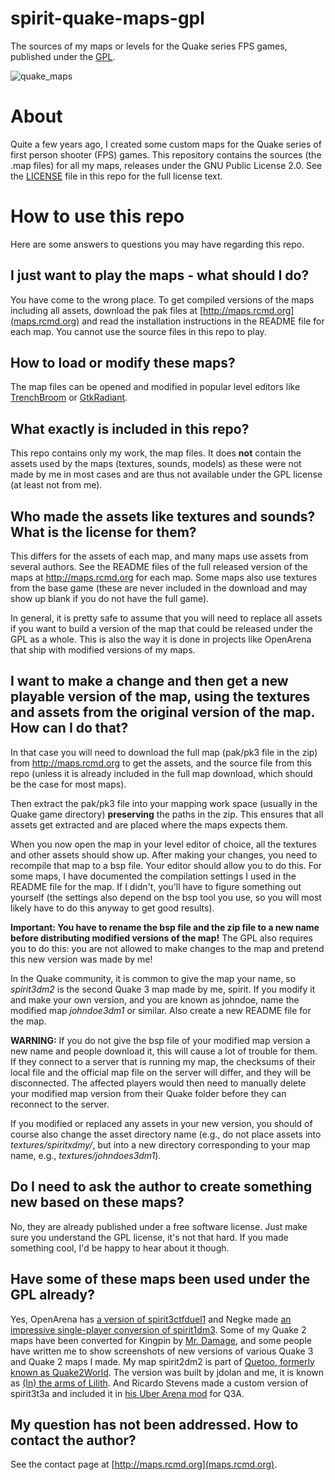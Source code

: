 # spirit-quake-maps-gpl
The sources of my maps or levels for the Quake series FPS games, published under the [GPL](LICENSE).

![quake_maps](./spirit_quake_maps.png?raw=true "Quake maps by spirit")

# About

Quite a few years ago, I created some custom maps for the Quake series of first person shooter (FPS) games. This repository contains the sources (the .map files) for all my maps, releases under the GNU Public License 2.0. See the [LICENSE](LICENSE) file in this repo for the full license text.


# How to use this repo

Here are some answers to questions you may have regarding this repo.


## I just want to play the maps - what should I do?

You have come to the wrong place. To get compiled versions of the maps including all assets, download the pak files at [http://maps.rcmd.org](maps.rcmd.org) and read the installation instructions in the README file for each map. You cannot use the source files in this repo to play.

## How to load or modify these maps?

The map files can be opened and modified in popular level editors like [TrenchBroom](http://kristianduske.com/trenchbroom/) or [GtkRadiant](https://icculus.org/gtkradiant/).

## What exactly is included in this repo?

This repo contains only my work, the map files. It does **not** contain the assets used by the maps (textures, sounds, models) as these were not made by me in most cases and are thus not available under the GPL license (at least not from me).

## Who made the assets like textures and sounds? What is the license for them?

This differs for the assets of each map, and many maps use assets from several authors. See the README files of the full released version of the maps at http://maps.rcmd.org for each map. Some maps also use textures from the base game (these are never included in the download and may show up blank if you do not have the full game).

In general, it is pretty safe to assume that you will need to replace all assets if you want to build a version of the map that could be released under the GPL as a whole. This is also the way it is done in projects like OpenArena that ship with modified versions of my maps.

## I want to make a change and then get a new playable version of the map, using the textures and assets from the original version of the map. How can I do that?

In that case you will need to download the full map (pak/pk3 file in the zip) from http://maps.rcmd.org to get the assets, and the source file from this repo (unless it is already included in the full map download, which should be the case for most maps).

Then extract the pak/pk3 file into your mapping work space (usually in the Quake game directory) **preserving** the paths in the zip. This ensures that all assets get extracted and are placed where the maps expects them.

When you now open the map in your level editor of choice, all the textures and other assets should show up. After making your changes, you need to recompile that map to a bsp file. Your editor should allow you to do this. For some maps, I have documented the compilation settings I used in the README file for the map. If I didn't, you'll have to figure something out yourself (the settings also depend on the bsp tool you use, so you will most likely have to do this anyway to get good results).

**Important: You have to rename the bsp file and the zip file to a new name before distributing modified versions of the map!** The GPL also requires you to do this: you are not allowed to make changes to the map and pretend this new version was made by me!

In the Quake community, it is common to give the map your name, so *spirit3dm2* is the second Quake 3 map made by me, spirit. If you modify it and make your own version, and you are known as johndoe, name the modified map *johndoe3dm1* or similar. Also create a new README file for the map.

**WARNING:** If you do not give the bsp file of your modified map version a new name and people download it, this will cause a lot of trouble for them. If they connect to a server that is running my map, the checksums of their local file and the official map file on the server will differ, and they will be disconnected. The affected players would then need to manually delete your modified map version from their Quake folder before they can reconnect to the server.

If you modified or replaced any assets in your new version, you should of course also change the asset directory name (e.g., do not place assets into *textures/spiritxdmy/*, but into a new directory corresponding to your map name, e.g., *textures/johndoes3dm1*).

## Do I need to ask the author to create something new based on these maps?

No, they are already published under a free software license. Just make sure you understand the GPL license, it's not that hard. If you made something cool, I'd be happy to hear about it though.

## Have some of these maps been used under the GPL already?

Yes, OpenArena has [a version of spirit3ctfduel1](http://openarena.wikia.com/wiki/Maps/oa_spirit3) and Negke made [an impressive single-player conversion of spirit1dm3](http://maps.rcmd.org/quake1/spirit1dm3/negke_sp_remix/spirit1dm3sp.zip). Some of my Quake 2 maps have been converted for Kingpin by [Mr. Damage](http://kingpin.info/), and some people have written me to show screenshots of new versions of various Quake 3 and Quake 2 maps I made. My map spirit2dm2 is part of [Quetoo, formerly known as Quake2World](http://quetoo.org/). The version was built by jdolan and me, it is known as [(In) the arms of Lilith](http://quetoo.org/books/media/arms-lilith-spirit). And Ricardo Stevens made a custom version of spirit3t3a and included it in [his Uber Arena mod](https://www.moddb.com/mods/uber-arena/) for Q3A.

## My question has not been addressed. How to contact the author?

See the contact page at [http://maps.rcmd.org](maps.rcmd.org).
